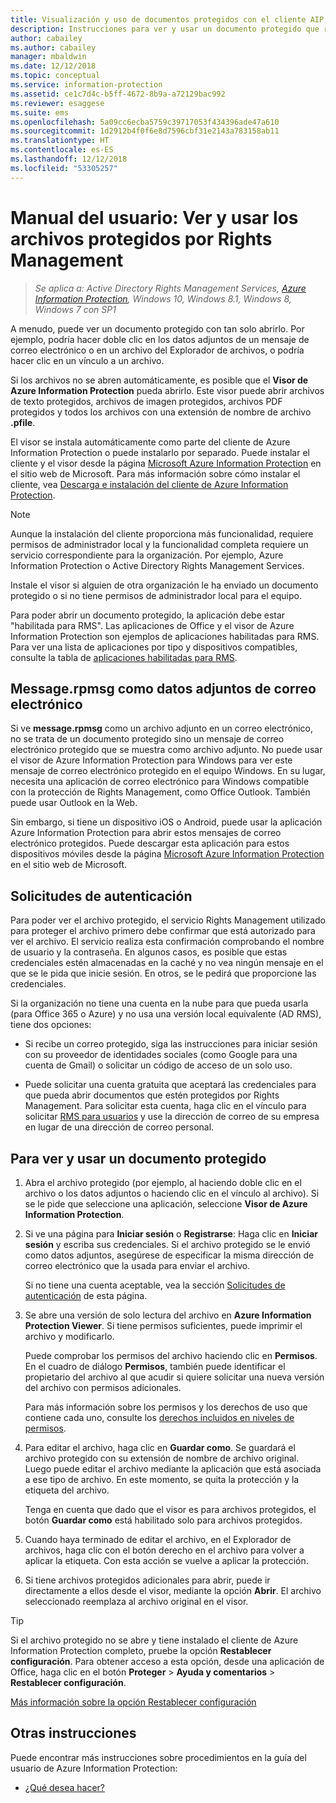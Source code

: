 ```yaml
---
title: Visualización y uso de documentos protegidos con el cliente AIP
description: Instrucciones para ver y usar un documento protegido que requiere tener instalado el cliente de Azure Information Protection.
author: cabailey
ms.author: cabailey
manager: mbaldwin
ms.date: 12/12/2018
ms.topic: conceptual
ms.service: information-protection
ms.assetid: ce1c7d4c-b5ff-4672-8b9a-a72129bac992
ms.reviewer: esaggese
ms.suite: ems
ms.openlocfilehash: 5a09cc6ecba5759c39717053f434396ade47a610
ms.sourcegitcommit: 1d2912b4f0f6e8d7596cbf31e2143a783158ab11
ms.translationtype: HT
ms.contentlocale: es-ES
ms.lasthandoff: 12/12/2018
ms.locfileid: "53305257"
---
```

# <a name="user-guide-view-and-use-files-that-have-been-protected-by-rights-management"></a>Manual del usuario: Ver y usar los archivos protegidos por Rights Management

>*Se aplica a: Active Directory Rights Management Services, [Azure Information Protection](https://azure.microsoft.com/pricing/details/information-protection), Windows 10, Windows 8.1, Windows 8, Windows 7 con SP1*

A menudo, puede ver un documento protegido con tan solo abrirlo. Por ejemplo, podría hacer doble clic en los datos adjuntos de un mensaje de correo electrónico o en un archivo del Explorador de archivos, o podría hacer clic en un vínculo a un archivo.

Si los archivos no se abren automáticamente, es posible que el **Visor de Azure Information Protection** pueda abrirlo. Este visor puede abrir archivos de texto protegidos, archivos de imagen protegidos, archivos PDF protegidos y todos los archivos con una extensión de nombre de archivo **.pfile**.

El visor se instala automáticamente como parte del cliente de Azure Information Protection o puede instalarlo por separado. Puede instalar el cliente y el visor desde la página [Microsoft Azure Information Protection](https://go.microsoft.com/fwlink/?LinkId=303970) en el sitio web de Microsoft. Para más información sobre cómo instalar el cliente, vea [Descarga e instalación del cliente de Azure Information Protection](install-client-app.md).

> [!NOTE]
> Aunque la instalación del cliente proporciona más funcionalidad, requiere permisos de administrador local y la funcionalidad completa requiere un servicio correspondiente para la organización. Por ejemplo, Azure Information Protection o Active Directory Rights Management Services.
> 
> Instale el visor si alguien de otra organización le ha enviado un documento protegido o si no tiene permisos de administrador local para el equipo.

Para poder abrir un documento protegido, la aplicación debe estar "habilitada para RMS". Las aplicaciones de Office y el visor de Azure Information Protection son ejemplos de aplicaciones habilitadas para RMS. Para ver una lista de aplicaciones por tipo y dispositivos compatibles, consulte la tabla de [aplicaciones habilitadas para RMS](../requirements-applications.md#rms-enlightened-applications).  
## <a name="messagerpmsg-as-an-email-attachment"></a>Message.rpmsg como datos adjuntos de correo electrónico

Si ve **message.rpmsg** como un archivo adjunto en un correo electrónico, no se trata de un documento protegido sino un mensaje de correo electrónico protegido que se muestra como archivo adjunto. No puede usar el visor de Azure Information Protection para Windows para ver este mensaje de correo electrónico protegido en el equipo Windows. En su lugar, necesita una aplicación de correo electrónico para Windows compatible con la protección de Rights Management, como Office Outlook. También puede usar Outlook en la Web.

Sin embargo, si tiene un dispositivo iOS o Android, puede usar la aplicación Azure Information Protection para abrir estos mensajes de correo electrónico protegidos. Puede descargar esta aplicación para estos dispositivos móviles desde la página [Microsoft Azure Information Protection](https://go.microsoft.com/fwlink/?LinkId=303970) en el sitio web de Microsoft.

## <a name="prompts-for-authentication"></a>Solicitudes de autenticación

Para poder ver el archivo protegido, el servicio Rights Management utilizado para proteger el archivo primero debe confirmar que está autorizado para ver el archivo. El servicio realiza esta confirmación comprobando el nombre de usuario y la contraseña. En algunos casos, es posible que estas credenciales estén almacenadas en la caché y no vea ningún mensaje en el que se le pida que inicie sesión. En otros, se le pedirá que proporcione las credenciales.

Si la organización no tiene una cuenta en la nube para que pueda usarla (para Office 365 o Azure) y no usa una versión local equivalente (AD RMS), tiene dos opciones:

- Si recibe un correo protegido, siga las instrucciones para iniciar sesión con su proveedor de identidades sociales (como Google para una cuenta de Gmail) o solicitar un código de acceso de un solo uso.

- Puede solicitar una cuenta gratuita que aceptará las credenciales para que pueda abrir documentos que estén protegidos por Rights Management. Para solicitar esta cuenta, haga clic en el vínculo para solicitar [RMS para usuarios](https://go.microsoft.com/fwlink/?LinkId=309469) y use la dirección de correo de su empresa en lugar de una dirección de correo personal. 

## <a name="to-view-and-use-a-protected-document"></a>Para ver y usar un documento protegido

1. Abra el archivo protegido (por ejemplo, al haciendo doble clic en el archivo o los datos adjuntos o haciendo clic en el vínculo al archivo). Si se le pide que seleccione una aplicación, seleccione **Visor de Azure Information Protection**. 

2. Si ve una página para **Iniciar sesión** o **Registrarse**: Haga clic en **Iniciar sesión** y escriba sus credenciales. Si el archivo protegido se le envió como datos adjuntos, asegúrese de especificar la misma dirección de correo electrónico que la usada para enviar el archivo.
    
    Si no tiene una cuenta aceptable, vea la sección [Solicitudes de autenticación](#prompts-for-authentication) de esta página.

3. Se abre una versión de solo lectura del archivo en **Azure Information Protection Viewer**. Si tiene permisos suficientes, puede imprimir el archivo y modificarlo. 

    Puede comprobar los permisos del archivo haciendo clic en **Permisos**. En el cuadro de diálogo **Permisos**, también puede identificar el propietario del archivo al que acudir si quiere solicitar una nueva versión del archivo con permisos adicionales.
    
    Para más información sobre los permisos y los derechos de uso que contiene cada uno, consulte los [derechos incluidos en niveles de permisos](../configure-usage-rights.md#rights-included-in-permissions-levels).

4. Para editar el archivo, haga clic en **Guardar como**. Se guardará el archivo protegido con su extensión de nombre de archivo original. Luego puede editar el archivo mediante la aplicación que está asociada a ese tipo de archivo. En este momento, se quita la protección y la etiqueta del archivo.
    
    Tenga en cuenta que dado que el visor es para archivos protegidos, el botón **Guardar como** está habilitado solo para archivos protegidos.
    
5. Cuando haya terminado de editar el archivo, en el Explorador de archivos, haga clic con el botón derecho en el archivo para volver a aplicar la etiqueta. Con esta acción se vuelve a aplicar la protección.

6. Si tiene archivos protegidos adicionales para abrir, puede ir directamente a ellos desde el visor, mediante la opción **Abrir**. El archivo seleccionado reemplaza al archivo original en el visor. 

> [!TIP]
> Si el archivo protegido no se abre y tiene instalado el cliente de Azure Information Protection completo, pruebe la opción **Restablecer configuración**. Para obtener acceso a esta opción, desde una aplicación de Office, haga clic en el botón **Proteger** > **Ayuda y comentarios** > **Restablecer configuración**. 
> 
> [Más información sobre la opción Restablecer configuración](client-admin-guide.md#more-information-about-the-reset-settings-option)

## <a name="other-instructions"></a>Otras instrucciones
Puede encontrar más instrucciones sobre procedimientos en la guía del usuario de Azure Information Protection:

-   [¿Qué desea hacer?](client-user-guide.md#what-do-you-want-to-do)

